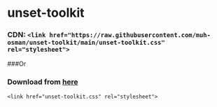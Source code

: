 # unset-toolkit
### CDN: `<link href="https://raw.githubusercontent.com/muh-osman/unset-toolkit/main/unset-toolkit.css" rel="stylesheet">`
###Or
### Download from [here](https://raw.githubusercontent.com/muh-osman/unset-toolkit/main/unset-toolkit.css)
`<link href="unset-toolkit.css" rel="stylesheet">`
